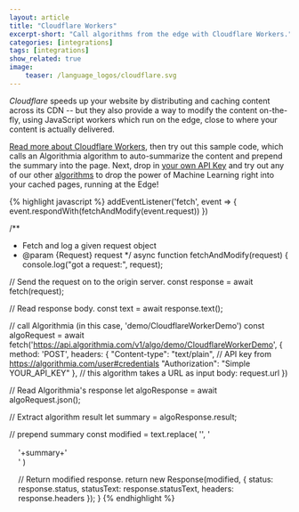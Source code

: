 ```yaml
---
layout: article
title: "Cloudflare Workers"
excerpt-short: "Call algorithms from the edge with Cloudflare Workers."
categories: [integrations]
tags: [integrations]
show_related: true
image:
    teaser: /language_logos/cloudflare.svg
---
```


*Cloudflare* speeds up your website by distributing and caching content across its CDN -- but they also provide a way to modify the content on-the-fly, using JavaScript workers which run on the edge, close to where your content is actually delivered.

[Read more about Cloudflare Workers](https://cloudflare.com/products/cloudflare-workers/), then try out this sample code, which calls an Algorithmia algorithm to auto-summarize the content and prepend the summary into the page. Next, drop in [your own API Key](https://algorithmia.com/user#credentials) and try out any of our other [algorithms](http://algorithmia.com/algorithms) to drop the power of Machine Learning right into your cached pages, running at the Edge! 

{% highlight javascript %}
addEventListener('fetch', event => {
  event.respondWith(fetchAndModify(event.request))
})

/**
 * Fetch and log a given request object
 * @param {Request} request
 */
async function fetchAndModify(request) {
  console.log("got a request:", request);

  // Send the request on to the origin server.
  const response = await fetch(request);
  
  // Read response body.
  const text = await response.text();

  // call Algorithmia (in this case, 'demo/CloudflareWorkerDemo')
  const algoRequest = await fetch('https://api.algorithmia.com/v1/algo/demo/CloudflareWorkerDemo', {
    method: 'POST',
    headers: {
      "Content-type": "text/plain",
      // API key from https://algorithmia.com/user#credentials
      "Authorization": "Simple YOUR_API_KEY"
    },
    // this algorithm takes a URL as input
    body: request.url
  })

  // Read Algorithmia's response
  let algoResponse = await algoRequest.json();

  // Extract algorithm result
  let summary = algoResponse.result;

  // prepend summary
  const modified = text.replace(
    '<body>',
    '<body><div style="clear:both;margin:1rem">'+summary+'<div>'
  )

  // Return modified response.
  return new Response(modified, {
    status: response.status,
    statusText: response.statusText,
    headers: response.headers
  });
}
{% endhighlight %}
